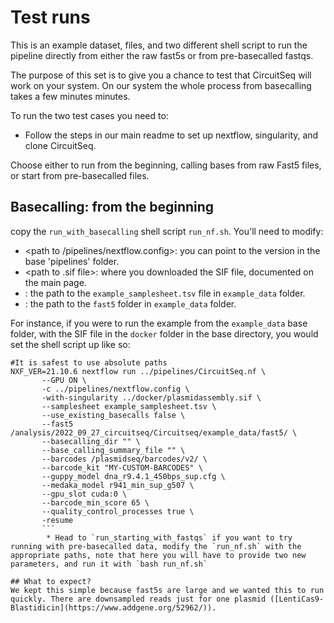# Test runs
This is an example dataset, files, and two different shell script to run the pipeline directly from either the raw fast5s or from pre-basecalled fastqs. 

The purpose of this set is to give you a chance to test that CircuitSeq will work on your system. On our system the whole process from basecalling takes a few minutes minutes. 

To run the two test cases you need to:
 - Follow the steps in our main readme to set up nextflow, singularity, and clone CircuitSeq.

Choose either to run from the beginning, calling bases from raw Fast5 files, or start from pre-basecalled files. 

## Basecalling: from the beginning 

copy the `run_with_basecalling` shell script `run_nf.sh`. You'll need to modify:

- <path to /pipelines/nextflow.config>: you can point to the version in the base 'pipelines' folder. 
- <path to .sif file>: where you downloaded the SIF file, documented on the main page.
- <path to sample_sheet.tsv>: the path to the `example_samplesheet.tsv` file in `example_data` folder.
- <path to fast5 directory>: the path to the `fast5` folder in `example_data` folder.

For instance, if you were to run the example from the `example_data` base folder, with the SIF file in the 
       `docker` folder in the base directory, you would set the shell script up like so:
```
#It is safest to use absolute paths
NXF_VER=21.10.6 nextflow run ../pipelines/CircuitSeq.nf \
       --GPU ON \
       -c ../pipelines/nextflow.config \
       -with-singularity ../docker/plasmidassembly.sif \
       --samplesheet example_samplesheet.tsv \
       --use_existing_basecalls false \
       --fast5 /analysis/2022_09_27_circuitseq/Circuitseq/example_data/fast5/ \
       --basecalling_dir "" \
       --base_calling_summary_file "" \
       --barcodes /plasmidseq/barcodes/v2/ \
       --barcode_kit "MY-CUSTOM-BARCODES" \
       --guppy_model dna_r9.4.1_450bps_sup.cfg \
       --medaka_model r941_min_sup_g507 \
       --gpu_slot cuda:0 \
       --barcode_min_score 65 \
       --quality_control_processes true \
       -resume
       ```
        * Head to `run_starting_with_fastqs` if you want to try running with pre-basecalled data, modify the `run_nf.sh` with the appropriate paths, note that here you will have to provide two new parameters, and run it with `bash run_nf.sh`

## What to expect?
We kept this simple because fast5s are large and we wanted this to run quickly. There are downsampled reads just for one plasmid ([LentiCas9-Blastidicin](https://www.addgene.org/52962/)).  
